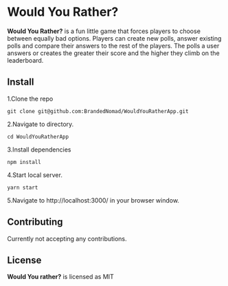# Would You Rather?
**Would You Rather?** is a fun little game that forces players to choose between equally bad options. Players can create new polls, answer existing polls and compare their answers to the rest of the players. The polls a user answers or creates the greater their score and the higher they climb on the leaderboard.

## Install

1.Clone the repo

`git clone git@github.com:BrandedNomad/WouldYouRatherApp.git`

2.Navigate to directory.

`cd WouldYouRatherApp`

3.Install dependencies

`npm install`

4.Start local server.

`yarn start`

5.Navigate to http://localhost:3000/ in your browser window.

## Contributing

Currently not accepting any contributions.

## License

**Would You rather?** is licensed as MIT
